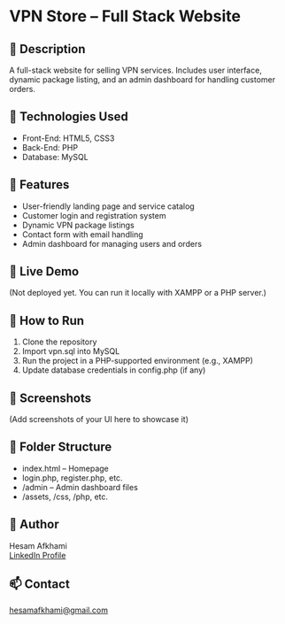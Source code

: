 # VPN Store – Full Stack Website

## 📌 Description
A full-stack website for selling VPN services. Includes user interface, dynamic package listing, and an admin dashboard for handling customer orders.

## 🔧 Technologies Used
- Front-End: HTML5, CSS3
- Back-End: PHP
- Database: MySQL

## 🎯 Features
- User-friendly landing page and service catalog
- Customer login and registration system
- Dynamic VPN package listings
- Contact form with email handling
- Admin dashboard for managing users and orders

## 🚀 Live Demo
(Not deployed yet. You can run it locally with XAMPP or a PHP server.)

## 🧠 How to Run
1. Clone the repository
2. Import vpn.sql into MySQL
3. Run the project in a PHP-supported environment (e.g., XAMPP)
4. Update database credentials in config.php (if any)

## 📸 Screenshots
(Add screenshots of your UI here to showcase it)

## 📂 Folder Structure
- index.html – Homepage
- login.php, register.php, etc.
- /admin – Admin dashboard files
- /assets, /css, /php, etc.

## 👤 Author
Hesam Afkhami  
[LinkedIn Profile](https://www.linkedin.com/in/hesam-afkhami)

## 📫 Contact
hesamafkhami@gmail.com


